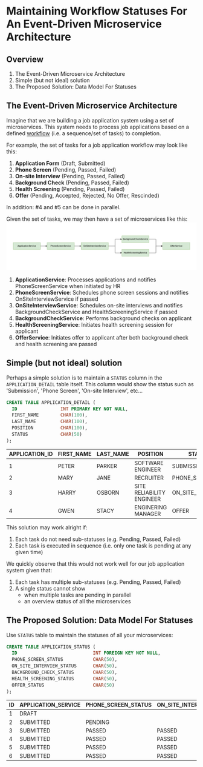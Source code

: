 
# Maintaining Workflow Statuses For An Event-Driven Microservice Architecture

## Overview

1. The Event-Driven Microservice Architecture
1. Simple (but not ideal) solution
1. The Proposed Solution: Data Model For Statuses

## The Event-Driven Microservice Architecture

Imagine that we are building a job application system using a set of microservices. This system needs to process job applications based on a defined [workflow](https://kissflow.com/workflow/what-is-a-workflow/) (i.e. a sequence/set of tasks) to completion.

For example, the set of tasks for a job application workflow may look like this:
1. __Application Form__ (Draft, Submitted)
1. __Phone Screen__ (Pending, Passed, Failed)
1. __On-site Interview__ (Pending, Passed, Failed)
1. __Background Check__ (Pending, Passed, Failed)
1. __Health Screening__ (Pending, Passed, Failed)
1. __Offer__ (Pending, Accepted, Rejected, No Offer, Rescinded)

In addition: #4 and #5 can be done in parallel.

Given the set of tasks, we may then have a set of microservices like this:
![architecture](./architecture.png)
1. __ApplicationService__: Processes applications and notifies PhoneScreenService when initiated by HR
1. __PhoneScreenService__: Schedules phone screen sessions and notifies OnSiteInterviewService if passed
1. __OnSiteInterviewService__: Schedules on-site interviews and notifies BackgroundCheckService and HealthScreeningService if passed
1. __BackgroundCheckService__: Performs background checks on applicant
1. __HealthScreeningService__: Initiates health screening session for applicant
1. __OfferService__: Initiates offer to applicant after both background check and health screening are passed

## Simple (but not ideal) solution

Perhaps a simple solution is to maintain a `STATUS` column in the `APPLICATION_DETAIL` table itself. This column would show the status such as 'Submission', 'Phone Screen', 'On-site Interview', etc...

```sql
CREATE TABLE APPLICATION_DETAIL (
  ID                INT PRIMARY KEY NOT NULL,
  FIRST_NAME        CHAR(100),
  LAST_NAME         CHAR(100),
  POSITION          CHAR(100),
  STATUS            CHAR(50)
);
```

| APPLICATION_ID | FIRST_NAME | LAST_NAME | POSITION | STATUS |
| - | - | - | - | - |
| 1 | PETER | PARKER | SOFTWARE ENGINEER | SUBMISSION |
| 2 | MARY | JANE | RECRUITER | PHONE_SCREEN |
| 3 | HARRY | OSBORN | SITE RELIABILITY ENGINEER | ON_SITE_INTERVIEW |
| 4 | GWEN | STACY | ENGINERING MANAGER | OFFER |

This solution may work alright if:
1. Each task do not need sub-statuses (e.g. Pending, Passed, Failed)
1. Each task is executed in sequence (i.e. only one task is pending at any given time)

We quickly observe that this would not work well for our job application system given that:
1. Each task has multiple sub-statuses (e.g. Pending, Passed, Failed)
1. A single status cannot show
    - when multiple tasks are pending in parallel
    - an overview status of all the microservices

## The Proposed Solution: Data Model For Statuses

Use `STATUS` table to maintain the statuses of all your microservices:
```sql
CREATE TABLE APPLICATION_STATUS (
  ID                            INT FOREIGN KEY NOT NULL, 
  PHONE_SCREEN_STATUS           CHAR(50),
  ON_SITE_INTERVIEW_STATUS      CHAR(50),
  BACKGROUND_CHECK_STATUS       CHAR(50),
  HEALTH_SCREENING_STATUS       CHAR(50),
  OFFER_STATUS                  CHAR(50)
);
```

| ID | APPLICATION_SERVICE | PHONE_SCREEN_STATUS | ON_SITE_INTERVIEW_STATUS | BACKGROUND_CHECK_STATUS | HEALTH_SCREENING_STATUS | OFFER_STATUS |
| - | - | - | - | - | - | - |
| 1 | DRAFT | | | | | |
| 2 | SUBMITTED | PENDING |  | | | |
| 3 | SUBMITTED | PASSED | PASSED | PENDING | PENDING | |
| 4 | SUBMITTED | PASSED | PASSED | PENDING | PENDING | |
| 5 | SUBMITTED | PASSED | PASSED | FAILED | CANCELLED | NO_OFFER |
| 6 | SUBMITTED | PASSED | PASSED | PASSED | PASSED | ACCEPTED |
